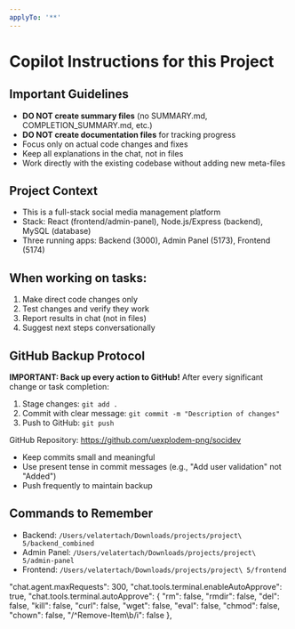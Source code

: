 ```yaml
---
applyTo: '**'
---
```

# Copilot Instructions for this Project

## Important Guidelines
- **DO NOT create summary files** (no SUMMARY.md, COMPLETION_SUMMARY.md, etc.)
- **DO NOT create documentation files** for tracking progress
- Focus only on actual code changes and fixes
- Keep all explanations in the chat, not in files
- Work directly with the existing codebase without adding new meta-files

## Project Context
- This is a full-stack social media management platform
- Stack: React (frontend/admin-panel), Node.js/Express (backend), MySQL (database)
- Three running apps: Backend (3000), Admin Panel (5173), Frontend (5174)

## When working on tasks:
1. Make direct code changes only
2. Test changes and verify they work
3. Report results in chat (not in files)
4. Suggest next steps conversationally

## GitHub Backup Protocol
**IMPORTANT: Back up every action to GitHub!**
After every significant change or task completion:
1. Stage changes: `git add .`
2. Commit with clear message: `git commit -m "Description of changes"`
3. Push to GitHub: `git push`

GitHub Repository: https://github.com/uexplodem-png/socidev
- Keep commits small and meaningful
- Use present tense in commit messages (e.g., "Add user validation" not "Added")
- Push frequently to maintain backup

## Commands to Remember
- Backend: `/Users/velatertach/Downloads/projects/project\ 5/backend_combined`
- Admin Panel: `/Users/velatertach/Downloads/projects/project\ 5/admin-panel`
- Frontend: `/Users/velatertach/Downloads/projects/project\ 5/frontend`

 "chat.agent.maxRequests": 300,
    "chat.tools.terminal.enableAutoApprove": true,
    "chat.tools.terminal.autoApprove": {
        "rm": false,
        "rmdir": false,
        "del": false,
        "kill": false,
        "curl": false,
        "wget": false,
        "eval": false,
        "chmod": false,
        "chown": false,
        "/^Remove-Item\\b/i": false
    },